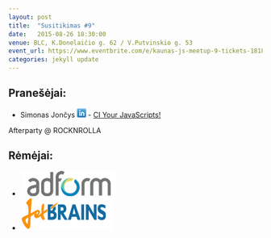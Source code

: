 ```yaml
---
layout: post
title:  "Susitikimas #9"
date:   2015-08-26 18:30:00
venue: BLC, K.Donelaičio g. 62 / V.Putvinskio g. 53
event_url: https://www.eventbrite.com/e/kaunas-js-meetup-9-tickets-18188289664
categories: jekyll update
---
```

## Pranešėjai:
  * Simonas Jončys [![LinkedIn](img/icon-linkedin.png)](https://lt.linkedin.com/in/joncys) - [CI Your JavaScripts!](https://speakerdeck.com/joncys/ci-your-javascripts)

  Afterparty @ ROCKNROLLA

## Rėmėjai:

  * [![Adform](img/adform-logo.png)](http://www.adform.com)
  * [![JetBrains](img/jetbrains-logo.png)](https://www.jetbrains.com/)
